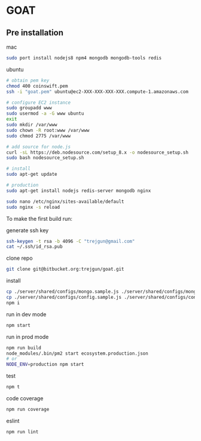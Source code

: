 GOAT
====

## Pre installation

mac
```bash
sudo port install nodejs8 npm4 mongodb mongodb-tools redis
```


ubuntu
```bash
# obtain pem key
chmod 400 coinswift.pem
ssh -i "goat.pem" ubuntu@ec2-XXX-XXX-XXX-XXX.compute-1.amazonaws.com

# configure EC2 instance
sudo groupadd www
sudo usermod -a -G www ubuntu
exit
sudo mkdir /var/www
sudo chown -R root:www /var/www
sudo chmod 2775 /var/www

# add source for node.js
curl -sL https://deb.nodesource.com/setup_8.x -o nodesource_setup.sh
sudo bash nodesource_setup.sh

# install
sudo apt-get update

# production
sudo apt-get install nodejs redis-server mongodb nginx

sudo nano /etc/nginx/sites-available/default
sudo nginx -s reload
```

To make the first build run:

generate ssh key
```bash
ssh-keygen -t rsa -b 4096 -C "trejgun@gmail.com"
cat ~/.ssh/id_rsa.pub
```

clone repo
```bash
git clone git@bitbucket.org:trejgun/goat.git
```

install
```bash
cp ./server/shared/configs/mongo.sample.js ./server/shared/configs/mongo.js
cp ./server/shared/configs/config.sample.js ./server/shared/configs/config.js
npm i
```

run in dev mode
```bash
npm start
```

run in prod mode
```bash
npm run build
node_modules/.bin/pm2 start ecosystem.production.json
# or
NODE_ENV=production npm start
```

test
```bash
npm t
```

code coverage
```bash
npm run coverage
```

eslint
```bash
npm run lint
```
